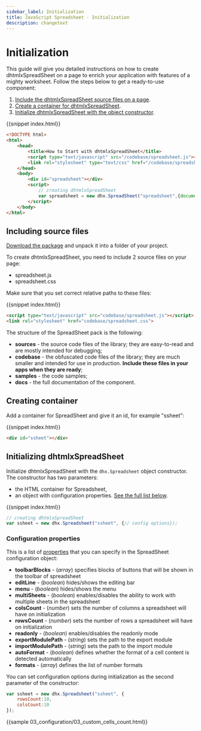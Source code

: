 ```yaml
---
sidebar_label: Initialization
title: JavaScript Spreadsheet - Initialization
description: changetext
---
```


# Initialization

This guide will give you detailed instructions on how to create dhtmlxSpreadSheet on a page to enrich your application with features of a mighty worksheet.
Follow the steps below to get a ready-to-use component:

1. [Include the dhtmlxSpreadSheet source files on a page](#includingsourcefiles).
2. [Create a container for dhtmlxSpreadSheet](#creatingcontainer).
3. [Initialize dhtmlxSpreadSheet with the object constructor](#initializingdhtmlxspreadsheet).

{{snippet index.html}}
~~~html
<!DOCTYPE html>
<html>
	<head>
		<title>How to Start with dhtmlxSpreadSheet</title>
		<script type="text/javascript" src="/codebase/spreadsheet.js"></script>
		<link rel="stylesheet" type="text/css" href="/codebase/spreadsheet.css">
	</head>
 	<body>
	 	<div id="spreadsheet"></div>
		<script>
			// creating dhtmlxSpreadSheet
			var spreadsheet = new dhx.SpreadSheet("spreadsheet",{document.body});
		</script>
 	</body>
</html>
~~~

## Including source files

[Download the package](https://dhtmlx.com/docs/products/dhtmlxSpreadsheet/download.shtml) and unpack it into a folder of your project.

To create dhtmlxSpreadSheet, you need to include 2 source files on your page:

- spreadsheet.js
- spreadsheet.css

Make sure that you set correct relative paths to these files:

{{snippet	index.html}}
~~~html
<script type="text/javascript" src="codebase/spreadsheet.js"></script>  
<link rel="stylesheet" href="codebase/spreadsheet.css">
~~~

The structure of the SpreadSheet pack is the following:

- **sources** - the source code files of the library; they are easy-to-read and are mostly intended for debugging;
- **codebase** - the obfuscated code files of the library; they are much smaller and intended for use in production. **Include these files in your apps when they are ready**;
- **samples** - the code samples;
- **docs** - the full documentation of the component.

## Creating container

Add a container for SpreadSheet and give it an id, for example "ssheet":

{{snippet	index.html}}
~~~html
<div id="ssheet"></div>
~~~

## Initializing dhtmlxSpreadSheet

Initialize dhtmlxSpreadSheet with the `dhx.Spreadsheet` object constructor. The constructor has two parameters:

- the HTML container for Spreadsheet,
- an object with configuration properties. [See the full list below](#configurationproperties).

{{snippet	index.html}}
~~~js
// creating dhtmlxSpreadSheet
var ssheet = new dhx.Spreadsheet("ssheet", {// config options});
~~~

### <span id="configurationproperties">Configuration properties</span>

This is a list of [properties](api/refs/spreadsheet_props.md) that you can specify in the SpreadSheet configuration object:

- **toolbarBlocks** - (*array*) specifies blocks of buttons that will be shown in the toolbar of spreadsheet
- **editLine** - (*boolean*) hides/shows the editing bar
- **menu** - (*boolean*) hides/shows the menu
- **multiSheets** - (*boolean*) enables/disables the ability to work with multiple sheets in the spreadsheet
- **colsCount** - (*number*) sets the number of columns a spreadsheet will have on initialization
- **rowsCount** - (*number*) sets the number of rows a spreadsheet will have on initialization
- **readonly** - (*boolean*) enables/disables the readonly mode
- **exportModulePath** - (*string*)	sets the path to the export module
- **importModulePath** - (*string*)	sets the path to the import module
- **autoFormat** - (*boolean*) defines whether the format of a cell content is detected automatically
- **formats** - (*array*) defines the list of number formats

You can set configuration options during initialization as the second parameter of the constructor:

~~~js
var ssheet = new dhx.Spreadsheet("ssheet", { 
    rowsCount:10,
    colsCount:10
});
~~~

{{sample	03_configuration/03_custom_cells_count.html}}
